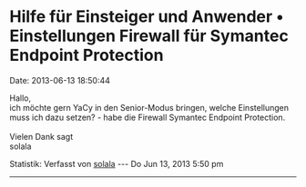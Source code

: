 Hilfe für Einsteiger und Anwender • Einstellungen Firewall für Symantec Endpoint Protection
===========================================================================================

Date: 2013-06-13 18:50:44

Hallo,\
ich möchte gern YaCy in den Senior-Modus bringen, welche Einstellungen
muss ich dazu setzen? - habe die Firewall Symantec Endpoint Protection.\
\
Vielen Dank sagt\
solala

Statistik: Verfasst von
[solala](http://forum.yacy-websuche.de/memberlist.php?mode=viewprofile&u=8923)
--- Do Jun 13, 2013 5:50 pm

------------------------------------------------------------------------
